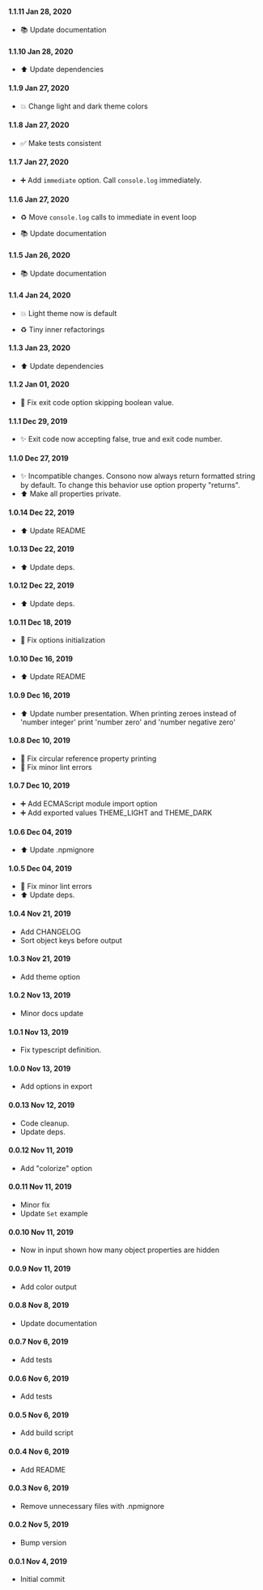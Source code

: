 #### 1.1.11 Jan 28, 2020

-   📚 Update documentation

#### 1.1.10 Jan 28, 2020

-   ⬆️ Update dependencies

#### 1.1.9 Jan 27, 2020

-   💥 Change light and dark theme colors

#### 1.1.8 Jan 27, 2020

-   ✅️ Make tests consistent

#### 1.1.7 Jan 27, 2020

-   ➕️ Add `immediate` option. Call `console.log` immediately.

#### 1.1.6 Jan 27, 2020

-   ♻️ Move `console.log` calls to immediate in event loop

-   📚 Update documentation

#### 1.1.5 Jan 26, 2020

-   📚 Update documentation

#### 1.1.4 Jan 24, 2020

-   💥 Light theme now is default

-   ♻️ Tiny inner refactorings

#### 1.1.3 Jan 23, 2020

-   ⬆️ Update dependencies

#### 1.1.2 Jan 01, 2020

-   🐛 Fix exit code option skipping boolean value.

#### 1.1.1 Dec 29, 2019

-   ✨ Exit code now accepting false, true and exit code number.

#### 1.1.0 Dec 27, 2019

-   ✨ Incompatible changes. Consono now always return formatted string by default. To change this behavior use option property "returns".
-   ⬆️ Make all properties private.

#### 1.0.14 Dec 22, 2019

-   ⬆️ Update README

#### 1.0.13 Dec 22, 2019

-   ⬆️ Update deps.

#### 1.0.12 Dec 22, 2019

-   ⬆️ Update deps.

#### 1.0.11 Dec 18, 2019

-   🐛 Fix options initialization

#### 1.0.10 Dec 16, 2019

-   ⬆️ Update README

#### 1.0.9 Dec 16, 2019

-   ⬆️ Update number presentation. When printing zeroes instead of 'number integer' print 'number zero' and 'number negative zero'

#### 1.0.8 Dec 10, 2019

-   🐛 Fix circular reference property printing
-   🐛 Fix minor lint errors

#### 1.0.7 Dec 10, 2019

-   ➕️ Add ECMAScript module import option
-   ➕️ Add exported values THEME_LIGHT and THEME_DARK

#### 1.0.6 Dec 04, 2019

-   ⬆️ Update .npmignore

#### 1.0.5 Dec 04, 2019

-   🐛 Fix minor lint errors
-   ⬆️ Update deps.

#### 1.0.4 Nov 21, 2019

-   Add CHANGELOG
-   Sort object keys before output

#### 1.0.3 Nov 21, 2019

-   Add theme option

#### 1.0.2 Nov 13, 2019

-   Minor docs update

#### 1.0.1 Nov 13, 2019

-   Fix typescript definition.

#### 1.0.0 Nov 13, 2019

-   Add options in export

#### 0.0.13 Nov 12, 2019

-   Code cleanup.
-   Update deps.

#### 0.0.12 Nov 11, 2019

-   Add "colorize" option

#### 0.0.11 Nov 11, 2019

-   Minor fix
-   Update `Set` example

#### 0.0.10 Nov 11, 2019

-   Now in input shown how many object properties are hidden

#### 0.0.9 Nov 11, 2019

-   Add color output

#### 0.0.8 Nov 8, 2019

-   Update documentation

#### 0.0.7 Nov 6, 2019

-   Add tests

#### 0.0.6 Nov 6, 2019

-   Add tests

#### 0.0.5 Nov 6, 2019

-   Add build script

#### 0.0.4 Nov 6, 2019

-   Add README

#### 0.0.3 Nov 6, 2019

-   Remove unnecessary files with .npmignore

#### 0.0.2 Nov 5, 2019

-   Bump version

#### 0.0.1 Nov 4, 2019

-   Initial commit
